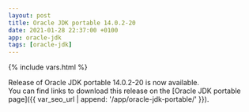 ```yaml
---
layout: post
title: Oracle JDK portable 14.0.2-20
date: 2021-01-28 22:37:00 +0100
app: oracle-jdk
tags: [oracle-jdk]
---
```

{% include vars.html %}

Release of Oracle JDK portable 14.0.2-20 is now available.<br />
You can find links to download this release on the [Oracle JDK portable page]({{ var_seo_url | append: '/app/oracle-jdk-portable/' }}).
